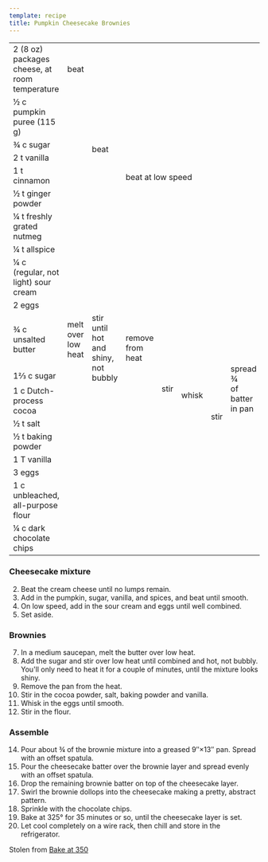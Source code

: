 ```yaml
---
template: recipe
title: Pumpkin Cheesecake Brownies
---
```

<table>
<tr>
  <td>2 (8 oz) packages cheese, at room temperature</td>
  <td>beat</td>
  <td rowspan="8">beat</td>
  <td rowspan="10" colspan="4">beat at low speed</td>
  <td rowspan="10" class="righthide">&nbsp;</td>
  <td rowspan="16">spread</td>
  <td rowspan="18">drop<br>remaining<br>&frac14;<br>of batter on<br>cheesecake</td>
  <td rowspan="18">swirl</td>
  <td rowspan="19">sprinkle</td>
  <td rowspan="19">bake 35 minutes<br>at 325&deg;<br>until cheesecake<br>is set</td>
  <td rowspan="19">cool<br>completely<br>on<br>wire<br>rack</td>
</tr>
<tr>
  <td>&frac12; c pumpkin puree (115 g)</td>
  <td rowspan="7" class="righthide">&nbsp;</td>
</tr>
<tr>
  <td>&frac34; c sugar</td>
</tr>
<tr>
  <td>2 t vanilla</td>
</tr>
<tr>
  <td>1 t cinnamon</td>
</tr>
<tr>
  <td>&frac12; t ginger powder</td>
</tr>
<tr>
  <td>&frac14; t freshly grated nutmeg</td>
</tr>
<tr>
  <td>&frac14; t allspice</td>
</tr>
<tr>
  <td>&frac14; c (regular, not light) sour cream</td>
  <td rowspan="2" colspan="2" class="righthide">&nbsp;</td>
</tr>
<tr>
  <td>2 eggs</td>
</tr>
<tr>
  <td>&frac34; c unsalted butter</td>
  <td>melt over low heat</td>
  <td rowspan="2">stir until hot and<br>shiny, not bubbly</td>
  <td rowspan="2">remove from heat</td>
  <td rowspan="6">stir</td>
  <td rowspan="7">whisk</td>
  <td rowspan="8">stir</td>
  <td rowspan="6">spread &frac34;<br>of batter<br>in pan</td>
</tr>
<tr>
  <td>1&frac23; c sugar</td>
  <td class="righthide">&nbsp;</td>
</tr>
<tr>
  <td>1 c Dutch-process cocoa</td>
  <td rowspan="4" colspan="3" class="righthide">&nbsp;</td>
</tr>
<tr>
  <td>&frac12; t salt</td>
</tr>
<tr>
  <td>&frac12; t baking powder</td>
</tr>
<tr>
  <td>1 T vanilla</td>
</tr>
<tr>
  <td>3 eggs </td>
  <td colspan="4" class="righthide">&nbsp;</td>
  <td colspan="2" rowspan="2" class="righthide">&nbsp;</td>
</tr>
<tr>
  <td>1 c unbleached, all-purpose flour</td>
  <td colspan="5" class="righthide">&nbsp;</td>
</tr>
<tr>
  <td>&frac14; c dark chocolate chips</td>
  <td colspan="10" class="righthide">&nbsp;</td>
</tr>
</table>

### Cheesecake mixture
2. Beat the cream cheese until no lumps remain.
3. Add in the pumpkin, sugar, vanilla, and spices, and beat until smooth. 
4. On low speed, add in the sour cream and eggs until well combined.
5. Set aside.

### Brownies
7. In a medium saucepan, melt the butter over low heat.
8. Add the sugar and stir over low heat until combined and hot, not bubbly. You'll only need to heat it for a couple of minutes, until the mixture looks shiny.
9. Remove the pan from the heat.
10. Stir in the cocoa powder, salt, baking powder and vanilla.
11. Whisk in the eggs until smooth.
12. Stir in the flour.

### Assemble
14. Pour about &frac34; of the brownie mixture into a greased 9&Prime;&times;13&Prime; pan. Spread with an offset spatula.
15. Pour the cheesecake batter over the brownie layer and spread evenly with an offset spatula.
16. Drop the remaining brownie batter on top of the cheesecake layer.
17. Swirl the brownie dollops into the cheesecake making a pretty, abstract pattern.
18. Sprinkle with the chocolate chips. 
19. Bake at 325&deg; for 35 minutes or so, until the cheesecake layer is set.
20. Let cool completely on a wire rack, then chill and store in the refrigerator.

<p class="confession">Stolen from <a href="http://www.bakeat350.net/2012/11/pumpkin-cheesecake-brownies.html">Bake at 350</a></p>
